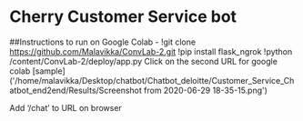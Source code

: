 # Cherry Customer Service bot
##Instructions to run on Google Colab - 
!git clone https://github.com/Malavikka/ConvLab-2.git
!pip install flask_ngrok
!python /content/ConvLab-2/deploy/app.py
Click on the second URL for google colab 
[sample]('/home/malavikka/Desktop/chatbot/Chatbot_deloitte/Customer_Service_Chatbot_end2end/Results/Screenshot from 2020-06-29 18-35-15.png')

Add ‘/chat’ to URL on browser
